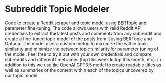# Subreddit Topic Modeler
Code to create a Reddit scraper and topic model using BERTopic and parameter fine-tuning. The code allows users with valid Reddit API credentials to extract the latest posts and comments from any subreddit and create a fine-tuned topic model of the posts from it using BERTopic and Optuna. The model uses a custom metric to maximize the within topic similarity and minimize the between topic similarity for parameter tuning of the model. Feel free to try it out with your own credentials and compare subreddits and different timeframes (top this week to top this month, etc). In addition to this we use the OpenAI GPT3.5 model to create readable titles as well as summaries of the content within each of the topics uncovered by our topic model.
